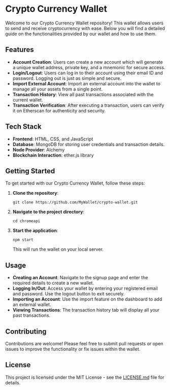 
# Crypto Currency Wallet

Welcome to our Crypto Currency Wallet repository! This wallet allows users to send and receive cryptocurrency with ease. Below you will find a detailed guide on the functionalities provided by our wallet and how to use them.

## Features

- **Account Creation**: Users can create a new account which will generate a unique wallet address, private key, and a mnemonic for secure access.
- **Login/Logout**: Users can log in to their account using their email ID and password. Logging out is just as simple and secure.
- **Import External Account**: Import an external account into the wallet to manage all your assets from a single point.
- **Transaction History**: View all past transactions associated with the current wallet.
- **Transaction Verification**: After executing a transaction, users can verify it on Etherscan for authenticity and security.

## Tech Stack

- **Frontend**: HTML, CSS, and JavaScript
- **Database**: MongoDB for storing user credentials and transaction details.
- **Node Provider**: Alchemy
- **Blockchain Interaction**: ether.js library

## Getting Started

To get started with our Crypto Currency Wallet, follow these steps:

1. **Clone the repository**:
   ```
   git clone https://github.com/MyWallet/crypto-wallet.git
   ```
2. **Navigate to the project directory**:
   ```
   cd chromeapi
   ```
3. **Start the application**:
   ```
   npm start
   ```
   This will run the wallet on your local server.

## Usage

- **Creating an Account**: Navigate to the signup page and enter the required details to create a new wallet.
- **Logging In/Out**: Access your wallet by entering your registered email and password. Use the logout button to exit securely.
- **Importing an Account**: Use the import feature on the dashboard to add an external wallet.
- **Viewing Transactions**: The transaction history tab will display all your past transactions.

## Contributing

Contributions are welcome! Please feel free to submit pull requests or open issues to improve the functionality or fix issues within the wallet.

## License

This project is licensed under the MIT License - see the [LICENSE.md](LICENSE.md) file for details.
